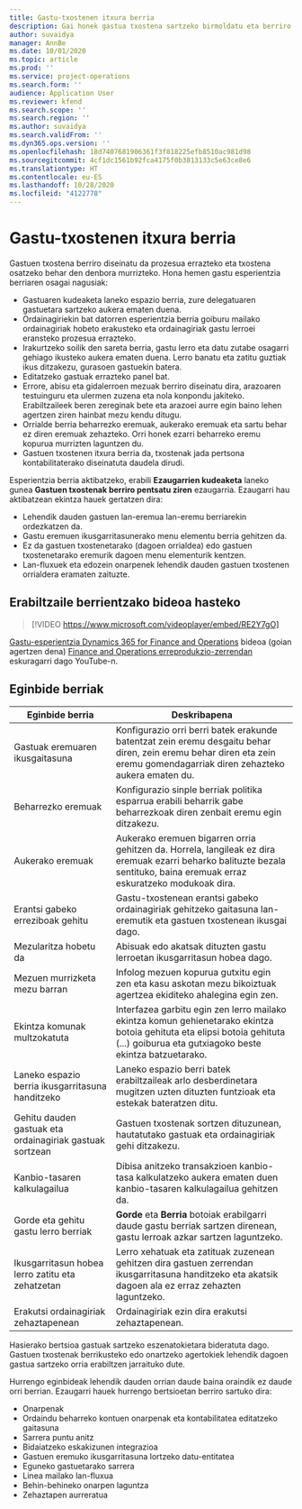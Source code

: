 ```yaml
---
title: Gastu-txostenen itxura berria
description: Gai honek gastua txostena sartzeko birmoldatu eta berriro pentsatutako esperientziari buruzko informazioa eskaintzen du.
author: suvaidya
manager: AnnBe
ms.date: 10/01/2020
ms.topic: article
ms.prod: ''
ms.service: project-operations
ms.search.form: ''
audience: Application User
ms.reviewer: kfend
ms.search.scope: ''
ms.search.region: ''
ms.author: suvaidya
ms.search.validFrom: ''
ms.dyn365.ops.version: ''
ms.openlocfilehash: 18d7407681906361f3f818225efb8510ac981d98
ms.sourcegitcommit: 4cf1dc1561b92fca4175f0b3813133c5e63ce8e6
ms.translationtype: HT
ms.contentlocale: eu-ES
ms.lasthandoff: 10/28/2020
ms.locfileid: "4122778"
---
```

# <a name="expense-reports-reimagined"></a>Gastu-txostenen itxura berria

Gastuen txostena berriro diseinatu da prozesua errazteko eta txostena osatzeko behar den denbora murrizteko. Hona hemen gastu esperientzia berriaren osagai nagusiak:

- Gastuaren kudeaketa laneko espazio berria, zure delegatuaren gastuetara sartzeko aukera ematen duena.
- Ordainagiriekin bat datorren esperientzia berria goiburu mailako ordainagiriak hobeto erakusteko eta ordainagiriak gastu lerroei eransteko prozesua errazteko.
- Irakurtzeko soilik den sareta berria, gastu lerro eta datu zutabe osagarri gehiago ikusteko aukera ematen duena. Lerro banatu eta zatitu guztiak ikus ditzakezu, gurasoen gastuekin batera.
- Editatzeko gastuak errazteko panel bat.
- Errore, abisu eta gidalerroen mezuak berriro diseinatu dira, arazoaren testuinguru eta ulermen zuzena eta nola konpondu jakiteko. Erabiltzaileek beren zereginak bete eta arazoei aurre egin baino lehen agertzen ziren hainbat mezu kendu ditugu.
- Orrialde berria beharrezko eremuak, aukerako eremuak eta sartu behar ez diren eremuak zehazteko. Orri honek ezarri beharreko eremu kopurua murrizten laguntzen du.
- Gastuen txostenen itxura berria da, txostenak jada pertsona kontabilitaterako diseinatuta daudela dirudi.

Esperientzia berria aktibatzeko, erabili **Ezaugarrien kudeaketa** laneko gunea **Gastuen txostenak berriro pentsatu ziren** ezaugarria. Ezaugarri hau aktibatzean ekintza hauek gertatzen dira:

- Lehendik dauden gastuen lan-eremua lan-eremu berriarekin ordezkatzen da.
- Gastu eremuen ikusgarritasunerako menu elementu berria gehitzen da.
- Ez da gastuen txostenetarako (dagoen orrialdea) edo gastuen txostenetarako eremurik dagoen menu elementurik kentzen.
- Lan-fluxuek eta edozein onarpenek lehendik dauden gastuen txostenen orrialdera eramaten zaituzte.

## <a name="getting-started-video-for-new-users"></a>Erabiltzaile berrientzako bideoa hasteko

> [!VIDEO https://www.microsoft.com/videoplayer/embed/RE2Y7gO]

[Gastu-esperientzia Dynamics 365 for Finance and Operations](https://youtu.be/Ocy-MsTvEE0) bideoa (goian agertzen dena) [Finance and Operations erreprodukzio-zerrendan](https://www.youtube.com/playlist?list=PLcakwueIHoT_SYfIaPGoOhloFoCXiUSyW) eskuragarri dago YouTube-n.

## <a name="new-features"></a>Eginbide berriak

| Eginbide berria | Deskribapena |
|---|----|
| Gastuak eremuaren ikusgaitasuna | Konfigurazio orri berri batek erakunde batentzat zein eremu desgaitu behar diren, zein eremu behar diren eta zein eremu gomendagarriak diren zehazteko aukera ematen du. |
| Beharrezko eremuak | Konfigurazio sinple berriak politika esparrua erabili beharrik gabe beharrezkoak diren zenbait eremu egin ditzakezu. |
| Aukerako eremuak | Aukerako eremuen bigarren orria gehitzen da. Horrela, langileak ez dira eremuak ezarri beharko balituzte bezala sentituko, baina eremuak erraz eskuratzeko modukoak dira. |
| Erantsi gabeko erreziboak gehitu | Gastu-txostenean erantsi gabeko ordainagiriak gehitzeko gaitasuna lan-eremutik eta gastuen txostenean ikusgai dago. |
| Mezularitza hobetu da | Abisuak edo akatsak dituzten gastu lerroetan ikusgarritasun hobea dago. |
| Mezuen murrizketa mezu barran| Infolog mezuen kopurua gutxitu egin zen eta kasu askotan mezu bikoiztuak agertzea ekiditeko ahalegina egin zen. |
| Ekintza komunak multzokatuta | Interfazea garbitu egin zen lerro mailako ekintza komun gehienetarako ekintza botoia gehituta eta elipsi botoia gehituta (...) goiburua eta gutxiagoko beste ekintza batzuetarako. |
| Laneko espazio berria ikusgarritasuna handitzeko | Laneko espazio berri batek erabiltzaileak arlo desberdinetara mugitzen uzten dituzten funtzioak eta estekak bateratzen ditu. |
| Gehitu dauden gastuak eta ordainagiriak gastuak sortzean | Gastuen txostenak sortzen dituzunean, hautatutako gastuak eta ordainagiriak gehi ditzakezu. |
| Kanbio-tasaren kalkulagailua | Dibisa anitzeko transakzioen kanbio-tasa kalkulatzeko aukera ematen duen kanbio-tasaren kalkulagailua gehitzen da. |
| Gorde eta gehitu gastu lerro berriak | **Gorde** eta **Berria** botoiak erabilgarri daude gastu berriak sartzen direnean, gastu lerroak azkar sartzen laguntzeko. |
| Ikusgarritasun hobea lerro zatitu eta zehatzetan | Lerro xehatuak eta zatituak zuzenean gehitzen dira gastuen zerrendan ikusgarritasuna handitzeko eta akatsik dagoen ala ez erraz zehazten laguntzeko. |
| Erakutsi ordainagiriak zehaztapenean | Ordainagiriak ezin dira erakutsi zehaztapenean. |

Hasierako bertsioa gastuak sartzeko eszenatokietara bideratuta dago. Gastuen txostenak berrikusteko edo onartzeko agertokiek lehendik dagoen gastua sartzeko orria erabiltzen jarraituko dute.

Hurrengo eginbideak lehendik dauden orrian daude baina oraindik ez daude orri berrian. Ezaugarri hauek hurrengo bertsioetan berriro sartuko dira:

- Onarpenak
- Ordaindu beharreko kontuen onarpenak eta kontabilitatea editatzeko gaitasuna
- Sarrera puntu anitz
- Bidaiatzeko eskakizunen integrazioa
- Gastuen eremuko ikusgarritasuna lortzeko datu-entitatea
- Eguneko gastuetarako sarrera
- Linea mailako lan-fluxua
- Behin-behineko onarpen laguntza
- Zehaztapen aurreratua
